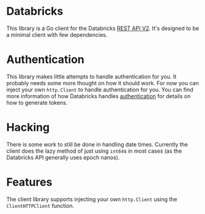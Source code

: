# Databricks

This library is a Go client for the Databricks [REST API
V2](https://docs.databricks.com/api/latest/index.html#rest-api-2-0).
It's designed to be a minimal client with few dependencies.

# Authentication

This library makes little attempts to handle authentication for you. It
probably needs some more thought on how it should work. For now you can inject
your own `http.Client` to handle authentication for you. You can find more
information of how Databricks handles
[authentication](https://docs.databricks.com/api/latest/authentication.html#authentication)
for details on how to generate tokens.

# Hacking

There is some work to still be done in handling date times. Currently the
client does the lazy method of just using `int64`s in most cases (as the
Databricks API generally uses epoch nanos).

# Features

The client library supports injecting your own `http.Client` using the
`ClientHTTPClient` function.
